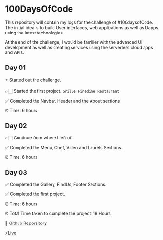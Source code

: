 

# 100DaysOfCode

This repository will contain my logs for the challenge of #100daysofCode. The initial idea is to build User interfaces, web applications as well as Dapps using the latest technologies.

At the end of the challenge, I would be familier with the advanced UI development as well as creating services using the serverless cloud apps and APIs.



## Day 01

⭐ Started out the challenge.

👉🏻 Started the first project. `Grille Finedine Restaurant` 

✅  Completed the Navbar, Header and the About sections

⏰ Time: 6 hours

## Day 02

👉🏻 Continue from where I left of.

✅ Completed the Menu, Chef, Video and Laurels Sections. 

⏰ Time: 6 hours

## Day 03
✅ Completed the Gallery, FindUs, Footer Sections.

✅ Completed the first project. 

⏰ Time: 6 hours

⏰ Total Time taken to complete the project: 18 Hours

🔗 [Github Reporsitory](https://github.com/ConnectWithNoor/grille-finedine-restaurant)

⚡[Live](https://grille-finedine-restaurant.vercel.app/)
